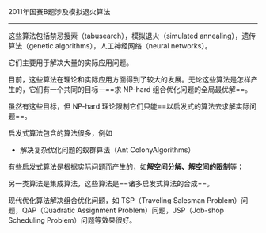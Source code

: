 2011年国赛B题涉及模拟退火算法

---

这些算法包括禁忌搜索（tabusearch），模拟退火（simulated annealing），遗传算法（genetic algorithms），人工神经网络（neural networks）。



它们主要用于解决大量的实际应用问题。

目前，这些算法在理论和实际应用方面得到了较大的发展。无论这些算法是怎样产生的，它们有一个共同的目标－==求 NP-hard 组合优化问题的全局最优解==。

虽然有这些目标，但 NP-hard 理论限制它们只能==以启发式的算法去求解实际问题==。

启发式算法包含的算法很多，例如

- 解决复杂优化问题的蚁群算法（Ant ColonyAlgorithms）

有些启发式算法是根据实际问题而产生的，如**解空间分解、解空间的限制**等；



另一类算法是集成算法，这些算法是==诸多启发式算法的合成==。

现代优化算法解决组合优化问题，如 TSP（Traveling Salesman Problem）问题，QAP（Quadratic Assignment Problem）问题，JSP（Job-shop Scheduling Problem）问题等效果很好。

